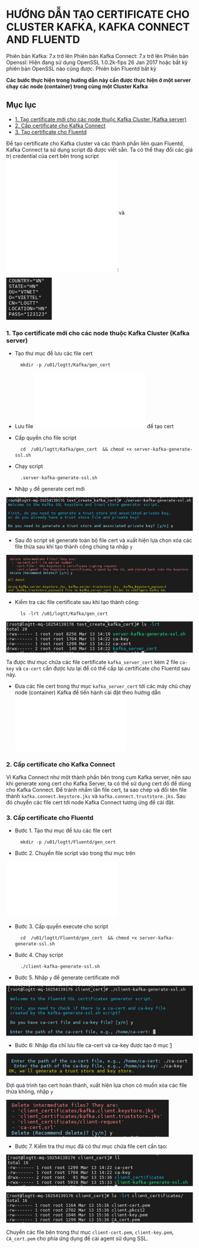 # HƯỚNG DẪN TẠO CERTIFICATE CHO CLUSTER KAFKA, KAFKA CONNECT AND FLUENTD

Phiên bản Kafka: 7.x trở lên
Phiên bản Kafka Connect: 7.x trở lên
Phiên bản Openssl: Hiện đang sử dụng OpenSSL 1.0.2k-fips  26 Jan 2017 hoặc bất kỳ phiên bản OpenSSL nào cũng được.
Phiên bản Fluentd bất kỳ

**Các bước thực hiện trong hướng dẫn này cần được thực hiện ở một server chạy các node (container) trong cùng một Cluster Kafka**

## Mục lục

- [1. Tạo certificate mới cho các node thuộc Kafka Cluster (Kafka server)](#1)
- [2. Cấp certificate cho Kafka Connect](#2)
- [3. Tạo certificate cho Fluentd](#3)



Để tạo certificate cho Kafka cluster và các thành phần liên quan Fluentd, Kafka Connect ta sử dụng script đã được viết sẵn. Ta có thể thay đổi các giá trị credential của cert bên trong script ![server-kafka-generate-ssl.sh](../refer/server-kafka-generate-ssl.sh) và ![client-kafka-generate-ssl.sh](../refer/client-kafka-generate-ssl.sh):

![kafka1.png](../imgs/kafka1.png) 


<a name="1"></a>
### 1. Tạo certificate mới cho các node thuộc Kafka Cluster (Kafka server)

- Tạo thư mục để lưu các file cert

        mkdir -p /u01/logtt/Kafka/gen_cert

- Lưu file ![server-kafka-generate-ssl.sh](../refer/server-kafka-generate-ssl.sh) để tạo cert

- Cấp quyền cho file script

        cd  /u01/logtt/Kafka/gen_cert  && chmod +x server-kafka-generate-ssl.sh

- Chạy script

        .server-kafka-generate-ssl.sh

- Nhập `y` để generate cert mới

![kafka2.png](../imgs/kafka2.png) 

- Sau đó script sẽ generate toàn bộ file cert và xuất hiện lựa chọn xóa các file thừa sau khi tạo thành công chúng ta nhập `y`

![kafka3.png](../imgs/kafka3.png) 

- Kiểm tra các file certificate sau khi tạo thành công:

        ls -lrt /u01/logtt/Kafka/gen_cert

![kafka4.png](../imgs/kafka4.png) 

Ta được thư mục chứa các file certificate `kafka_server_cert` kèm 2 file `ca-key` và `ca-cert` cần được lưu lại để có thể cấp lại certificate cho Fluentd sau này. 

- Đưa các file cert trong thư mục `kafka_server_cert` tới các máy chủ chạy node (container) Kafka để tiến hành cài đặt theo hướng dẫn ![Install](../docs/1.%20Install.md)


<a name="2"></a>
### 2. Cấp certificate cho Kafka Connect

Vì Kafka Connect như một thành phần bên trong cụm Kafka server, nên sau khi generate xong cert cho Kafka Server, ta có thể sử dụng cert đó để dùng cho Kafka Connect.
Để tránh nhầm lẫn file cert, ta sao chép và đổi tên file thành `kafka.connect.keystore.jks` và `kafka.connect.truststore.jks`. Sau đó chuyển các file cert tới node Kafka Connect tương ứng để cài đặt.


<a name="3"></a>
### 3. Cấp certificate cho Fluentd

- Bước 1. Tạo thư mục để lưu các file cert

        mkdir -p /u01/logtt/Fluentd/gen_cert

- Bước 2. Chuyển file script vào trong thư mục trên

![client-kafka-generate-ssl.sh](../refer/client-kafka-generate-ssl.sh)

- Bước 3. Cấp quyền execute cho script

        cd  /u01/logtt/Fluentd/gen_cert  && chmod +x server-kafka-generate-ssl.sh

- Bước 4. Chạy script

        ./client-kafka-generate-ssl.sh

- Bước 5. Nhập `y` để generate certificate mới

![kafka5.png](../imgs/kafka5.png) 

- Bước 6: Nhập địa chỉ lưu file ca-cert và ca-key được tạo ở mục [1](#1)

![kafka6.png](../imgs/kafka6.png)

Đợi quá trình tạo cert hoàn thành, xuất hiện lựa chọn có muốn xóa các file thừa không, nhập `y`

![kafka7.png](../imgs/kafka7.png)

- Bước 7. Kiểm tra thư mục đã có thư mục chứa file cert cần tạo:

![kafka8.png](../imgs/kafka8.png)

![kafka9.png](../imgs/kafka9.png)


Chuyển các file bên trong thư mục `client-cert.pem`, `client-key.pem`, `CA_cert.pem` cho phía ứng dụng để cài agent sử dụng SSL.

